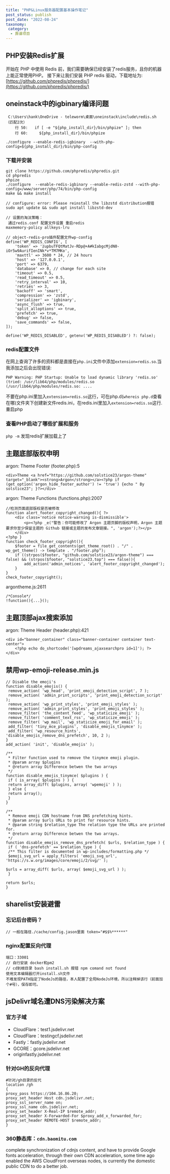 ```yaml
---
title: "PHP&Linux服务器配置基本操作笔记"
post_status: publish
post_date: "2022-08-24"
taxonomy:
 category: 
  - 靠谱项目
---
```


## PHP安装Redis扩展

开始在 PHP 中使用 Redis 前，我们需要确保已经安装了redis服务，且你的机器上能正常使用PHP。 接下来让我们安装 PHP redis 驱动，下载地址为:[https://github.com/phpredis/phpredis/](https://github.com/phpredis/phpredis/)

## oneinstack中的igbinary编译问题

```
 C:\Users\hank\OneDrive - teleworm\桌面\oneinstack\include\redis.sh （匹配2次）
	行 50:   if [ -e "${php_install_dir}/bin/phpize" ]; then
	行 60:     ${php_install_dir}/bin/phpize

./configure --enable-redis-igbinary  --with-php-config=${php_install_dir}/bin/php-config
```

### 下载并安装

```
git clone https://github.com/phpredis/phpredis.git
cd phpredis
phpize
./configure  --enable-redis-igbinary --enable-redis-zstd --with-php-config=/www/server/php/74/bin/php-config
make && make install

// configure: error: Please reinstall the libzstd distribution报错
sudo apt update && sudo apt install libzstd-dev

// 设置的淘汰策略：
 通过redis.conf 配置文件设置 重启redis
maxmemory-policy allkeys-lru 

// object-redis-pro插件配置文件wp-config
define('WP_REDIS_CONFIG', [
    'token' => 'zupbuTFQtMatJv-RDp@+A#kIabgcMjdN0-iOr5w9AurifIenINk*v*TM7MKo',
    'maxttl' => 3600 * 24, // 24 hours
    'host' => '127.0.0.1',
    'port' => 6379,
    'database' => 0, // change for each site
    'timeout' => 0.5,
    'read_timeout' => 0.5,
    'retry_interval' => 10,
    'retries' => 3,
    'backoff' => 'smart',
    'compression' => 'zstd',
    'serializer' => 'igbinary',
    'async_flush' => true,
    'split_alloptions' => true,
    'prefetch' => true,
    'debug' => false,
    'save_commands' => false,
]);

define('WP_REDIS_DISABLED', getenv('WP_REDIS_DISABLED') ?: false);
```

### redis配置文件

在网上查询了许多的资料都是直接在`php.ini`文件中添加`extension=redis.so`.当我添加之后会出现错误:

```
PHP Warning: PHP Startup: Unable to load dynamic library 'redis.so' 
(tried: /usr/lib64/php/modules/redis.so (/usr/lib64/php/modules/redis.so: ....
```

不要在php.ini里加入`extension=redis.so`这行，可在php.d(`whereis php.d`查看在哪)文件夹下创建新文件redis.ini，在redis.ini里加入`extension=redis.so`这行.  
重启php

### 查看PHP启动了哪些扩展和服务

`php -m` 发现redis扩展加载上了

## 主题底部版权申明

argon: Theme Footer (footer.php):5

```
<div>Theme <a href="https://github.com/solstice23/argon-theme" target="_blank"><strong>Argon</strong></a><?php if (get_option('argon_hide_footer_author') != 'true') {echo " By solstice23"; }?></div>
```

argon: Theme Functions (functions.php):2007

```
//检测页面底部版权是否被修改
function alert_footer_copyright_changed(){ ?>
	<div class='notice notice-warning is-dismissible'>
		<p><?php _e("警告：你可能修改了 Argon 主题页脚的版权声明，Argon 主题要求你至少保留主题的 Github 链接或主题的发布文章链接。", 'argon');?></p>
	</div>
<?php }
function check_footer_copyright(){
	$footer = file_get_contents(get_theme_root() . "/" . wp_get_theme() -> template . "/footer.php");
	if ((strpos($footer, "github.com/solstice23/argon-theme") === false) && (strpos($footer, "solstice23.top") === false)){
		add_action('admin_notices', 'alert_footer_copyright_changed');
	}
}
check_footer_copyright();
```

argontheme.js:2611

```
/*Console*/
!function(){...}();
```

## 主题顶部ajax搜索添加

argon: Theme Header (header.php):421

```
<div id="banner_container" class="banner-container container text-center">
	<?php echo do_shortcode('[wpdreams_ajaxsearchpro id=1]'); ?>
</div>
```

## 禁用wp-emoji-release.min.js

```
// Disable the emoji's
function disable_emojis() {
 remove_action( 'wp_head', 'print_emoji_detection_script', 7 );
 remove_action( 'admin_print_scripts', 'print_emoji_detection_script' );
 remove_action( 'wp_print_styles', 'print_emoji_styles' );
 remove_action( 'admin_print_styles', 'print_emoji_styles' ); 
 remove_filter( 'the_content_feed', 'wp_staticize_emoji' );
 remove_filter( 'comment_text_rss', 'wp_staticize_emoji' ); 
 remove_filter( 'wp_mail', 'wp_staticize_emoji_for_email' );
 add_filter( 'tiny_mce_plugins', 'disable_emojis_tinymce' );
 add_filter( 'wp_resource_hints', 'disable_emojis_remove_dns_prefetch', 10, 2 );
}
add_action( 'init', 'disable_emojis' );

/**
 * Filter function used to remove the tinymce emoji plugin.
 * @param array $plugins 
 * @return array Difference betwen the two arrays
 */
function disable_emojis_tinymce( $plugins ) {
 if ( is_array( $plugins ) ) {
 return array_diff( $plugins, array( 'wpemoji' ) );
 } else {
 return array();
 }
}

/**
 * Remove emoji CDN hostname from DNS prefetching hints.
 * @param array $urls URLs to print for resource hints.
 * @param string $relation_type The relation type the URLs are printed for.
 * @return array Difference betwen the two arrays.
 */
function disable_emojis_remove_dns_prefetch( $urls, $relation_type ) {
 if ( 'dns-prefetch' == $relation_type ) {
 /** This filter is documented in wp-includes/formatting.php */
 $emoji_svg_url = apply_filters( 'emoji_svg_url', 'https://s.w.org/images/core/emoji/2/svg/' );

$urls = array_diff( $urls, array( $emoji_svg_url ) );
 }

return $urls;
}
```

## sharelist安装避雷

### 忘记后台密码？

```
// 一般在路径./cache/config.jason里面 token="#$$%******"
```

### nginx配置反向代理

```
端口：33001
// 自行安装 docker和pm2
// cd到根目录 bash install.sh 报错 npm comand not found
使用文本编辑器打开install.sh文件
不难发现PATH指定了NodeJs的路径，本人配置了全局NodeJs环境，所以注释掉该行（前面加个#号），保存即可。
```

## jsDelivr域名遭DNS污染解决方案

### 官方子域

- CloudFlare：test1.jsdelivr.net
- CloudFlare：testingcf.jsdelivr.net
- Fastly：fastly.jsdelivr.net
- GCORE：gcore.jsdelivr.net
- originfastly.jsdelivr.net

### 针对GH的反向代理

```
#针对/gh目录的反代
location /gh
{
proxy_pass https://104.16.86.20;
proxy_set_header Host cdn.jsdelivr.net;
proxy_ssl_server_name on;
proxy_ssl_name cdn.jsdelivr.net;
proxy_set_header X-Real-IP $remote_addr;
proxy_set_header X-Forwarded-For $proxy_add_x_forwarded_for;
proxy_set_header REMOTE-HOST $remote_addr;
}
```

### 360静态库：`cdn.baomitu.com`

complete synchronization of cdnjs content, and have to provide Google fonts acceleration, through their own CDN acceleration, some time ago enabled the AWS CloudFront overseas nodes, is currently the domestic public CDN to do a better job.

